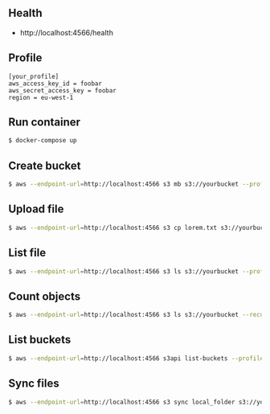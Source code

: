 ## Health
  - http://localhost:4566/health

## Profile
```
[your_profile]
aws_access_key_id = foobar
aws_secret_access_key = foobar
region = eu-west-1
```


## Run container
```bash
$ docker-compose up
```

## Create bucket
```bash
$ aws --endpoint-url=http://localhost:4566 s3 mb s3://yourbucket --profile your_profile
```

## Upload file
```bash
$ aws --endpoint-url=http://localhost:4566 s3 cp lorem.txt s3://yourbucket --profile your_profile
```

## List file
```bash
$ aws --endpoint-url=http://localhost:4566 s3 ls s3://yourbucket --profile your_profile
```

## Count objects
```bash
$ aws --endpoint-url=http://localhost:4566 s3 ls s3://yourbucket --recursive --summarize --profile your_profile
```

## List buckets
```bash
$ aws --endpoint-url=http://localhost:4566 s3api list-buckets --profile your_profile
```

## Sync files
```bash
$ aws --endpoint-url=http://localhost:4566 s3 sync local_folder s3://yourbucket --profile your_profile
```
